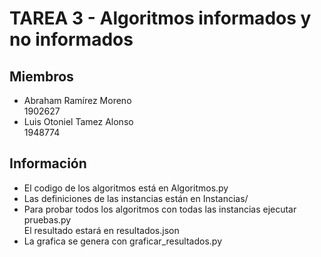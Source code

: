 TAREA 3 - Algoritmos informados y no informados
===============================================

Miembros
--------
* Abraham Ramírez Moreno  
 1902627
* Luis Otoniel Tamez Alonso  
 1948774

Información
-----------
* El codigo de los algoritmos está en Algoritmos.py
* Las definiciones de las instancias están en Instancias/
* Para probar todos los algoritmos con todas las instancias ejecutar pruebas.py  
  El resultado estará en resultados.json
* La grafica se genera con graficar_resultados.py
 
